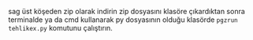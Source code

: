 sag üst köşeden zip olarak indirin
zip dosyasını klasöre çıkardıktan sonra 
terminalde ya da cmd kullanarak py dosyasının olduğu klasörde
`pgzrun tehlikex.py` komutunu çalıştırın.
